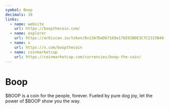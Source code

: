 ```yaml
---
symbol: Boop
decimals: 18
links:
  - name: website
    url: https://boopthecoin.com/
  - name: explorer
    url: https://arbiscan.io/token/0x13A7DeDb7169a17bE92B0E3C7C2315B46f4772B3
  - name: x
    url: https://x.com/boopthecoin
  - name: coinmarketcap
    url: https://coinmarketcap.com/currencies/boop-the-coin/
---
```


# Boop

$BOOP is a coin for the people, forever. Fueled by pure dog joy, let the power of $BOOP show you the way.

